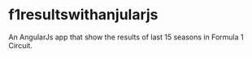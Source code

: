 # f1resultswithanjularjs
An AngularJs app that show the results of last 15 seasons in Formula 1 Circuit.
